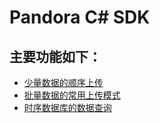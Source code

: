 # Pandora C# SDK

## 主要功能如下：

* [少量数据的顺序上传](少量数据的顺序上传)
* [批量数据的常用上传模式](批量数据的常用上传模式)
* [时序数据库的数据查询](时序数据库的数据查询)
